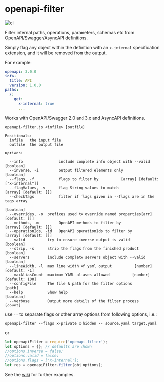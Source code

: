 # openapi-filter

![ci](https://github.com/Mermade/openapi-filter/workflows/ci/badge.svg)

Filter internal paths, operations, parameters, schemas etc from OpenAPI/Swagger/AsyncAPI definitions.

Simply flag any object within the definition with an `x-internal` specification extension, and it will be removed from the output.

For example:

```yaml
openapi: 3.0.0
info:
  title: API
  version: 1.0.0
paths:
  /:
    get:
      x-internal: true
      ...
```

Works with OpenAPI/Swagger 2.0 and 3.x and AsyncAPI definitions.

```
openapi-filter.js <infile> [outfile]

Positionals:
  infile   the input file
  outfile  the output file

Options:

  --info                include complete info object with --valid           [boolean]
  --inverse, -i         output filtered elements only                       [boolean]
  --flags, -f           flags to filter by          [array] [default: ["x-internal"]]
  --flagValues, -v      flag String values to match             [array] [default: []]
  --checkTags           filter if flags given in --flags are in the tags array
                                                                       [boolean]
  --overrides, -o  prefixes used to override named properties[arr] [default: []]
  --methods, -m         OpenAPI methods to filter by            [array] [default: []]
  --operationIds, -id   OpenAPI operationIds to filter by       [array] [default: []]
  --valid          try to ensure inverse output is valid               [boolean]
  --strip, -s      strip the flags from the finished product           [boolean]
  --servers        include complete servers object with --valid        [boolean]
  --lineWidth, -l  max line width of yaml output          [number] [default: -1]
  --maxAliasCount  maximum YAML aliases allowed          [number] [default: 100]
  --configFile     The file & path for the filter options                 [path]
  --help           Show help                                           [boolean]
  --verbose        Output more details of the filter process             [count]
```

use `--` to separate flags or other array options from following options, i.e.:

`openapi-filter --flags x-private x-hidden -- source.yaml target.yaml`

or

```javascript
let openapiFilter = require('openapi-filter');
let options = {}; // defaults are shown
//options.inverse = false;
//options.valid = false;
//options.flags = ['x-internal'];
let res = openapiFilter.filter(obj,options);
```

See the [wiki](https://github.com/Mermade/openapi-filter/wiki) for further examples.
